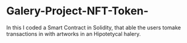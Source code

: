 # Galery-Project-NFT-Token-
In this I coded a Smart Contract in Solidity, that able the users tomake transactions in with artworks in an Hipotetycal halery.
